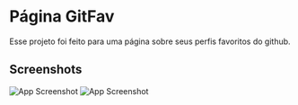 
# Página GitFav

Esse projeto foi feito para uma página sobre seus perfis favoritos do github.



## Screenshots
![App Screenshot](https://i.imgur.com/CwjAKar.png)
![App Screenshot](https://i.imgur.com/eMYKY7m.png)
